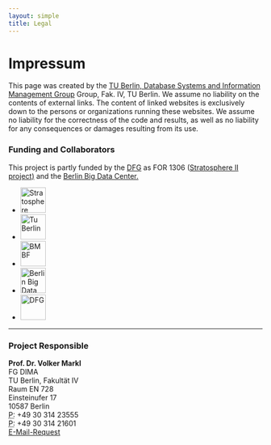 ```yaml
---
layout: simple
title: Legal 
---
```


# Impressum

This page was created by the [TU Berlin, Database Systems and Information Management Group](http://www.dima.tu-berlin.de/) Group, Fak. IV, TU Berlin. We assume no liability on the contents of external links. The content of linked websites is exclusively down to the persons or organizations running these websites. We assume no liability for the correctness of the code and results, as well as no liability for any consequences or damages resulting from its use.

### Funding and Collaborators
<p>This project is partly funded by the <a href="http://www.dfg.de/en/">DFG</a> as FOR 1306 (<a href="http://stratosphere.eu">Stratosphere II project)</a> and the <a href="http://bbdc.berlin">Berlin Big Data Center.</a></p>
<ul class="small-block-grid-2 medium-block-grid-4 large-block-grid-5 text-center">
    <li>
        <a href="http://stratosphere.eu" target="_blank">
            <img style="height:50px;" src="{{ site.baseurl }}/img/logo/stratosphere_logo.png" alt="Stratosphere">
        </a>
    </li>
    <li>
        <a href="http://www.tu-berlin.de" target="_blank">
            <img style="height:50px;" src="{{ site.baseurl }}/img/logo/TUBerlin-logo.svg" alt="Tu Berlin">
        </a>
    </li>
    <li>
        <a href="http://www.bmbf.de/en/" target="_blank">
            <img style="height:50px;" src="{{ site.baseurl }}/img/logo/bmbf-logo.png" alt="BMBF">
        </a>
    </li>
    <li>
        <a href="http://bbdc.berlin" target="_blank">
            <img style="height:50px;" src="{{ site.baseurl }}/img/logo/bbdc-logo.png" alt="Berlin Big Data Center">
        </a>
    </li>
    <li>
        <a href="http://www.dfg.de/en/" target="_blank">
            <img style="height:50px;" src="{{ site.baseurl }}/img/logo/dfg_logo_blau.jpg" alt="DFG">
        </a>
    </li>
</ul>  

<hr>

### Project Responsible

<!-- <address> -->
  <strong>Prof. Dr. Volker Markl</strong><br />
  FG DIMA<br />
  TU Berlin, Fakultät IV<br />
  Raum EN 728<br />
  Einsteinufer 17<br />
  10587 Berlin<br />
  <abbr title="Phone">P:</abbr> +49 30 314 23555<br />
  <abbr title="Phone">P:</abbr> +49 30 314 21601<br />
  <a target="_blank" href="http://www.tu-berlin.de/allgemeine_seiten/e-mail-anfrage/id/42202/?no_cache=1&amp;ask_mail=TPOY2QAHHAP8KOQew7wCc786NjNnWiZkX7xz%2F0pwSFM%3D&amp;ask_name=Prof.%20Dr.%20Volker%20Markl" title="E-Mail Contact Form">E-Mail-Request</a>

<!-- </address> -->

<script type="application/ld+json">
{
  "@context" : "http://schema.org",
  "@type" : "LocalBusiness",
  "name" : "TU Berlin",
  "image" : "http://peel-framework.org/img/logo/TUBerlin-logo.svg",
  "telephone" : [ "+49 30 314 23555", "+49 30 314 21601" ],
  "address" : {
    "@type" : "PostalAddress",
    "streetAddress" : "Einsteinufer 17",
    "addressLocality" : "Berlin",
    "postalCode" : "10587"
  }
}
</script>
